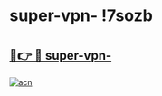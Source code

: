 # super-vpn- !7sozb

# <h2><a href="https://psxfpb.esa.edu.pl?title=super-vpn-&ref=7sozb">🔗👉 🔴 super-vpn-</a></h2>

[![acn](https://github.com/user-attachments/assets/0f9c940e-d8b0-45ae-aac7-cd30a18b3e1c)](https://psxfpb.esa.edu.pl?title=super-vpn-&ref=7sozb)

